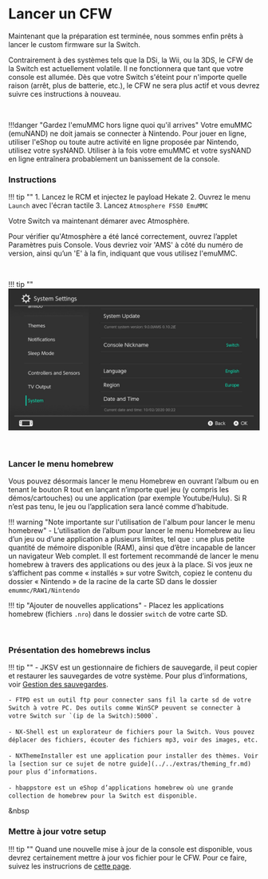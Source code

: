 # Lancer un CFW

Maintenant que la préparation est terminée, nous sommes enfin prêts à lancer le custom firmware sur la Switch.

Contrairement à des systèmes tels que la DSi, la Wii, ou la 3DS, le CFW de la Switch est actuellement volatile. Il ne fonctionnera que tant que votre console est allumée. Dès que votre Switch s'éteint pour n'importe quelle raison (arrêt, plus de batterie, etc.), le CFW ne sera plus actif et vous devrez suivre ces instructions à nouveau.

&nbsp;

!!!danger "Gardez l'emuMMC hors ligne quoi qu'il arrives"
    Votre  emuMMC (emuNAND) ne doit jamais se connecter à Nintendo. Pour jouer en ligne, utiliser l'eShop ou toute autre activité en ligne proposée par Nintendo, utilisez votre sysNAND. Utiliser à la fois votre emuMMC et votre sysNAND en ligne entraînera probablement un banissement de la console.

### Instructions

!!! tip ""
    1. Lancez le RCM et injectez le payload Hekate
    2. Ouvrez le menu `Launch` avec l'écran tactile
    3. Lancez `Atmosphere FSS0 EmuMMC`

Votre Switch va maintenant démarer avec Atmosphère.

Pour vérifier qu'Atmosphère a été lancé correctement, ouvrez l’applet Paramètres puis Console. Vous devriez voir 'AMS' à côté du numéro de version, ainsi qu’un 'E' à la fin, indiquant que vous utilisez l'emuMMC.

&nbsp;

!!! tip ""
    ![Atmosphere version string](../img/launching-cfw-emummc-settings.jpg)

&nbsp;

### Lancer le menu homebrew

Vous pouvez désormais lancer le menu Homebrew en ouvrant l’album ou en tenant le bouton R tout en lançant n’importe quel jeu (y compris les démos/cartouches) ou une application (par exemple Youtube/Hulu). Si R n’est pas tenu, le jeu ou l’application sera lancé comme d’habitude.
    
!!! warning "Note importante sur l'utilisation de l'album pour lancer le menu homebrew"
    - L’utilisation de l’album pour lancer le menu Homebrew au lieu d’un jeu ou d’une application a plusieurs limites, tel que : une plus petite quantité de mémoire disponible (RAM), ainsi que d’être incapable de lancer un navigateur Web complet. Il est fortement recommandé de lancer le menu homebrew à travers des applications ou des jeux à la place. Si vos jeux ne s’affichent pas comme « installés » sur votre Switch, copiez le contenu du dossier « Nintendo » de la racine de la carte SD dans le dossier `emummc/RAW1/Nintendo`
    
!!! tip "Ajouter de nouvelles applications"
    - Placez les applications homebrew (fichiers `.nro`) dans le dossier `switch` de votre carte SD.

&nbsp;

### Présentation des homebrews inclus

!!! tip ""
    - JKSV est un gestionnaire de fichiers de sauvegarde, il peut copier et restaurer les sauvegardes de votre système. Pour plus d’informations, voir [Gestion des sauvegardes](../../extras/save_management_fr.md).

    - FTPD est un outil ftp pour connecter sans fil la carte sd de votre Switch à votre PC. Des outils comme WinSCP peuvent se connecter à votre Switch sur `(ip de la Switch):5000`.

    - NX-Shell est un explorateur de fichiers pour la Switch. Vous pouvez déplacer des fichiers, écouter des fichiers mp3, voir des images, etc.

    - NXThemeInstaller est une application pour installer des thèmes. Voir la [section sur ce sujet de notre guide](../../extras/theming_fr.md) pour plus d’informations.

    - hbappstore est un eShop d’applications homebrew où une grande collection de homebrew pour la Switch est disponible.

&nbsp

### Mettre à jour votre setup

!!! tip ""
        Quand une nouvelle mise à jour de la console est disponible, vous devrez certainement mettre à jour vos fichier pour le CFW. Pour ce faire, suivez les instrucrions de [cette page](../../extras/updating_fr.md).